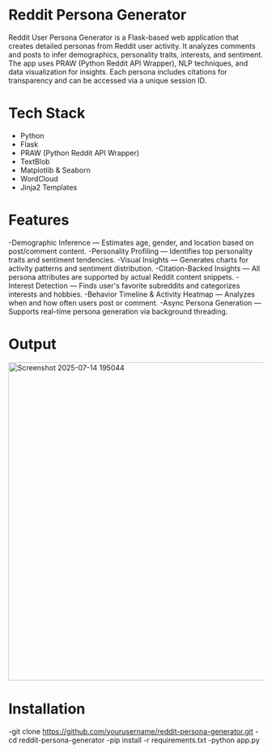 # Reddit Persona Generator

Reddit User Persona Generator is a Flask-based web application that creates detailed personas from Reddit user activity.
It analyzes comments and posts to infer demographics, personality traits, interests, and sentiment.
The app uses PRAW (Python Reddit API Wrapper), NLP techniques, and data visualization for insights.
Each persona includes citations for transparency and can be accessed via a unique session ID.

# Tech Stack

- Python  
- Flask  
- PRAW (Python Reddit API Wrapper)  
- TextBlob  
- Matplotlib & Seaborn  
- WordCloud  
- Jinja2 Templates

# Features
 -Demographic Inference — Estimates age, gender, and location based on post/comment content.
 -Personality Profiling — Identifies top personality traits and sentiment tendencies.
 -Visual Insights — Generates charts for activity patterns and sentiment distribution.
 -Citation-Backed Insights — All persona attributes are supported by actual Reddit content snippets.
 -Interest Detection — Finds user's favorite subreddits and categorizes interests and hobbies.
 -Behavior Timeline & Activity Heatmap — Analyzes when and how often users post or comment.
 -Async Persona Generation — Supports real-time persona generation via background threading.

# Output
<img width="799" height="628" alt="Screenshot 2025-07-14 195044" src="https://github.com/user-attachments/assets/d8713a63-f724-4b41-b0ba-46bd9a3afe5d" />

# Installation
-git clone https://github.com/yourusername/reddit-persona-generator.git
-cd reddit-persona-generator
-pip install -r requirements.txt
-python app.py


